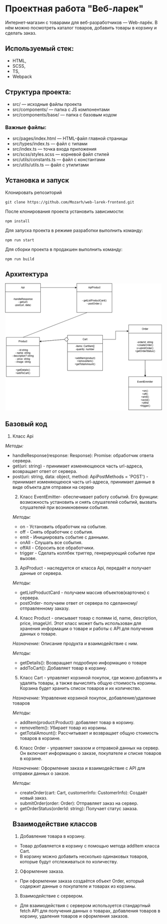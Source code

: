 # **Проектная работа "Веб-ларек"**

Интернет-магазин с товарами для веб-разработчиков — Web-ларёк. В нём можно посмотреть каталог товаров, добавить товары в корзину и сделать заказ.

## **Используемый стек:**

* HTML, 
* SCSS, 
* TS, 
* Webpack

## **Структура проекта:**
* src/ — исходные файлы проекта
* src/components/ — папка с JS компонентами
* src/components/base/ — папка с базовым кодом

### **Важные файлы:**
* src/pages/index.html — HTML-файл главной страницы
* src/types/index.ts — файл с типами
* src/index.ts — точка входа приложения
* src/scss/styles.scss — корневой файл стилей
* src/utils/constants.ts — файл с константами
* src/utils/utils.ts — файл с утилитами

## **Установка и запуск**
Клонировать репозиторий

```
git clone https://github.com/Mozarh/web-larek-frontend.git
```

После клонирования проекта установить зависимости:

```
npm install 
```

Для запуска проекта в режиме разработки выполнить команду:

```
​npm run start 
```

Для сборки проекта в продакшен выполнить команду: 

```
​npm run build
```

## **Архитектура**

![<Блок-схема>](src/images/block.png)

## **Базовый код**

1. Класс Api

*Методы:*
* handleResponse(response: Response): Promise<object>: обработчик ответа сервера.
* get(uri: string) - принимает изменяющеюся часть url-адреса, возвращает ответ от сервера.
* post(uri: string, data: object, method: ApiPostMethods = 'POST') - принимает изменяющеюся часть url-адреса, принимает данные в виде объекта для отправки на сервер

2. Класс EventEmitter- обеспечивает работу событий. Его функции: возможность установить и снять слушателей событий, вызвать слушателей при возникновении события.

*Методы:*
* on - Установить обработчик на событие.
* off - Снять обработчик с события.
* emit - Инициировать событие с данными.
* onAll - Слушать все события.
* offAll - Сбросить все обработчики.
* trigger - Сделать коллбек триггер, генерирующий событие при вызове.

3. ApiProduct - наследуется от класса Api, передаёт и получает данные от сервера.

*Методы:*
* getListProductCard - получаем массив объектов(карточек) с сервера.
* postOrder- получаем ответ от сервера по сделанному/отправленному заказу.

4. Класс Product - описывает товар с полями id, name, description, price, imageUrl. Этот класс может быть использован для хранения информации о товаре и работы с API для получения данных о товаре.

*Назначение:* Описание продукта и взаимодействие с ним.

*Методы:*
* getDetails(): Возвращает подробную информацию о товаре
* addToCart(): Добавляет товар в корзину.

5. Класс Cart - управляет корзиной покупок, где можно добавлять и удалять товары, а также вычислять общую стоимость корзины. Корзина будет хранить список товаров и их количество.

*Назначение:* Управление корзиной покупок, добавление/удаление товаров

*Методы:*
* addItem(product:Product): добавляет товар в корзину.
* removeItem(): Убирает товар из корзины.
* getTotalAmount(): Рассчитывает и возвращает общую стоимость товаров в корзине.

6. Класс Order - управляет заказом и отправкой данных на сервер. Он включает информацию о заказе, покупателе и списке товаров в корзине.

*Назначение:* Оформление заказа и взаимодействие с API для отправки данных о заказе.

*Методы:*
* createOrder(cart: Cart, customerInfo: CustomerInfo): Создаёт новый заказ.
* submitOrder(order: Order): Отправляет заказ на сервер.
* getOrderStatus(orderId: string): Получает статус заказа.

## **Взаимодействие классов**

1. Добавление товара в корзину.
* Товар добавляется в корзину с помощью метода addItem класса Cart.
* В корзину можно добавить несколько одинаковых товаров, которые будут отслеживаться по количеству.
2. Оформление заказа.
* При оформлении заказа создаётся объект Order, который содержит данные о покупателе и товарах из корзины.
3. Взаимодействие с сервером.
* Для взаимодействия с сервером используется стандартный fetch API для получения данных о товарах, добавления товаров в корзину, удаления товаров и оформления заказов.
